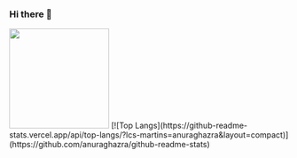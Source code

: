 ### Hi there 👋

<!--
**lcs-martins/lcs-martins** is a ✨ _special_ ✨ repository because its `README.md` (this file) appears on your GitHub profile.

Here are some ideas to get you started:

- 🔭 I’m currently working on ...
- 🌱 I’m currently learning ...
- 👯 I’m looking to collaborate on ...
- 🤔 I’m looking for help with ...
- 💬 Ask me about ...
- 📫 How to reach me: ...
- 😄 Pronouns: ...
- ⚡ Fun fact: ...
-->



<img height="180em" src="https://github-readme-stats.vercel.app/api?username=lcs-martins&show_icons=true&hide_border=true" />
[![Top Langs](https://github-readme-stats.vercel.app/api/top-langs/?lcs-martins=anuraghazra&layout=compact)](https://github.com/anuraghazra/github-readme-stats)
